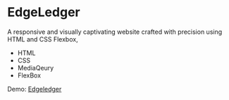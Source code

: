 # EdgeLedger

A responsive and visually captivating website crafted with precision using HTML and CSS Flexbox,

- HTML
- CSS
- MediaQeury
- FlexBox

Demo: [Edgeledger](https://www.yourwebsite.com](https://riahiachraf.github.io/EdgeLedger-Responsive-Website-For-Mobile-Using-Flexbox/)https://riahiachraf.github.io/EdgeLedger-Responsive-Website-For-Mobile-Using-Flexbox/)
